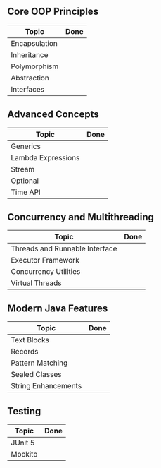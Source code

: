 ## Core OOP Principles

| Topic         | Done |
|---------------|------|
| Encapsulation |      |
| Inheritance   |      |
| Polymorphism  |      |
| Abstraction   |      |
| Interfaces    |      |

## Advanced Concepts

| Topic              | Done |
|--------------------|------|
| Generics           |      |
| Lambda Expressions |      |
| Stream             |      |
| Optional           |      |
| Time API           |      |

## Concurrency and Multithreading

| Topic                          | Done |
|--------------------------------|------|
| Threads and Runnable Interface |      |
| Executor Framework             |      |
| Concurrency Utilities          |      |
| Virtual Threads                |      |

## Modern Java Features

| Topic               | Done |
|---------------------|------|
| Text Blocks         |      |
| Records             |      |
| Pattern Matching    |      |
| Sealed Classes      |      |
| String Enhancements |      |

## Testing

| Topic   | Done |
|---------|------|
| JUnit 5 |      |
| Mockito |      |